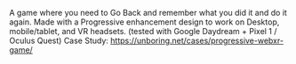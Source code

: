 A game where you need to Go Back and remember what you did it and do it again.
Made with a Progressive enhancement design to work on Desktop, mobile/tablet, and VR headsets. (tested with Google Daydream + Pixel 1 / Oculus Quest)
Case Study: https://unboring.net/cases/progressive-webxr-game/